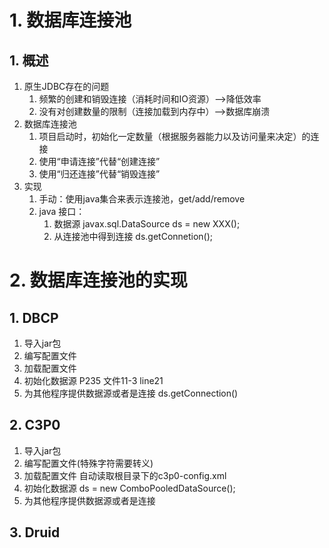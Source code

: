 # 1. 数据库连接池
## 1. 概述
1. 原生JDBC存在的问题
	1. 频繁的创建和销毁连接（消耗时间和IO资源）-->降低效率
	2. 没有对创建数量的限制（连接加载到内存中）-->数据库崩溃
2. 数据库连接池
	1. 项目启动时，初始化一定数量（根据服务器能力以及访问量来决定）的连接
	2. 使用“申请连接”代替“创建连接”
	3. 使用“归还连接”代替“销毁连接”
3. 实现
	1. 手动：使用java集合来表示连接池，get/add/remove
	2. java 接口：
		1. 数据源 javax.sql.DataSource ds = new XXX();
		2. 从连接池中得到连接 ds.getConnetion();
# 2. 数据库连接池的实现
## 1. DBCP
1. 导入jar包
2. 编写配置文件
3. 加载配置文件
4. 初始化数据源 P235 文件11-3 line21
5. 为其他程序提供数据源或者是连接 ds.getConnection()
## 2. C3P0
1. 导入jar包
2. 编写配置文件(特殊字符需要转义)
3. 加载配置文件 自动读取根目录下的c3p0-config.xml
4. 初始化数据源 ds = new ComboPooledDataSource();
5. 为其他程序提供数据源或者是连接
## 3. Druid
	